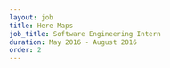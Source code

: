 ```yaml
---
layout: job
title: Here Maps
job_title: Software Engineering Intern
duration: May 2016 - August 2016
order: 2
---
```

